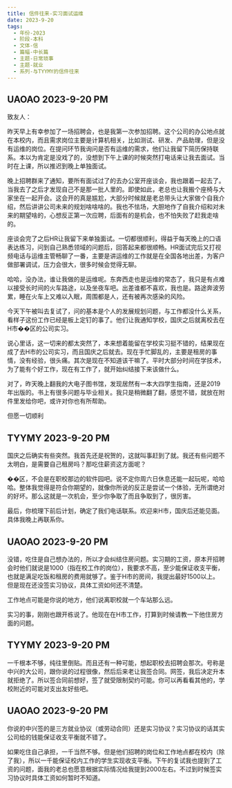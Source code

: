 ```yaml
---
title: 信件往来-实习面试运维
date: 2023-9-20
tags:
  - 年份-2023
  - 阶段-本科
  - 文体-信
  - 篇幅-中长篇
  - 主题-日常琐事
  - 主题-就业
  - 系列-与TYYMY的信件往来
---
```


## UAOAO 2023-9-20 PM

致友人：

昨天早上有幸参加了一场招聘会，也是我第一次参加招聘。这个公司的办公地点就在本校内，而且需求岗位主要是计算机相关，比如测试、研发、产品助理，但是没有运维的岗位。在提问环节我询问是否有运维的需求，他们让我留下简历保持联系。本以为肯定是没戏了的，没想到下午上课的时候突然打电话来让我去面试。当时在上课，所以推迟到晚上单独面试。

晚上招聘群来了通知，要所有面试过了的去办公室开座谈会，我也跟着一起去了。当我去了之后才发现自己不是那一批人里的。即使如此，老总也让我搬个座椅与大家坐在一起开会。这会开的真是尴尬，大部分时候就是老总带头让大家做个自我介绍，然后讲讲公司未来的规划啥啥啥的。我也不怯场，大胆地作了自我介绍和对未来的期望啥的，心想反正第一次应聘，后面有的是机会，也不怕失败了赶我走啥的。

座谈会完了之后HR让我留下来单独面试。一切都很顺利，得益于每天晚上的口语表达练习，问到自己熟悉领域的问题后，回答起来都很顺畅。HR面试完后又打视频电话与运维主管畅聊了一番，主要是讲运维的工作就是在全国各地出差，为客户做部署调试，压力会很大，很多时候会觉得无聊。

哈哈，没办法，谁让我做的是运维呢。东奔西走也是运维的常态了，我只是有点难以接受长时间的火车路途，以及坐夜车吧。出差谁都不喜欢，我也是。路途奔波劳累，睡在火车上又难以入眠，周围都是人，还有被再次感染的风险。

今天下午被叫去复试了，问的基本是个人的发展规划问题，与工作都没什么关系，看样子这份工作已经是板上定钉的事了。他们让我通知学校，国庆之后就离校去在H市��区的公司实习。

说心里话，这一切来的都太突然了，本来想着能留在学校实习挺不错的，结果现在成了去H市的公司实习，而且国庆之后就去。现在手忙脚乱的，主要是租房的事情，没有经验，很头痛。其次是现在不知道该干嘛了。平时大部分时间在学技术，为了能有个好工作，现在有工作了，就开始纠结接下来该做什么。

对了，昨天晚上翻我的大电子图书馆，发现居然有一本大四学生指南，还是2019年出版的。书上有很多问题与毕业相关。我只是稍微翻了翻，感觉不错，就放在附件里发给你吧，或许对你也有所帮助。

但愿一切顺利

## TYYMY 2023-9-20 PM

国庆之后确实有些突然。我首先还是祝贺的，这就叫事赶到了就。我还有些问题不太明白，是需要自己租房吗？那吃住薪资这方面呢？

��区，不会是在职校那边的软件园吧。说不定你周六日休息还能一起玩呢，哈哈哈。整体我觉得是符合你期望的，就像你所说的反正是尝试一个体验，无所谓绝对的好坏。那么这就是一次机会，至少你争取了而且争取到了，很厉害。

最后，你梳理下前后计划，确定了我们电话联系。欢迎来H市，国庆后还能见面。具体我晚上再联系你。

## UAOAO 2023-9-20 PM

没错，吃住是自己想办法的，所以才会纠结住房问题。实习期的工资，原本开招聘会时他们就说是1000（指在校工作的岗位），我要求不高，至少能保证收支平衡，也就是满足吃饭和租房的费用就够了。鉴于H市的房间，我提出最好1500以上。但是现在还没签实习协议，具体工资如何还不清楚。

工作地点可能是你说的地方，他们说离职校就一个车站那么远。

实习的事，刚刚也跟开栋说了。他现在在H市工作，打算到时候请教一下他住房方面的问题。

## TYYMY 2023-9-20 PM

一千根本不够，纯往里倒贴。而且还有一种可能，想起职校去招聘会那次。号称是中兴的大公司，跟你说的过程很像，然后后来老让我签合同。网签，我后决定升本就拒绝了。所以签合同前想好，签了就受限制契约可能。你可以再看看其他的，学校附近的可能对支出友好些吧。

## UAOAO 2023-9-20 PM

你说的中兴签的是三方就业协议（或劳动合同）还是实习协议？实习协议的话其实公司给的钱能保证收支平衡就不错了。

如果吃住自己承担，一千当然不够。但是他们招聘的岗位和工作地点都在校内（除了我），所以一千能保证校内工作的学生实现收支平衡。下午的复试我也提到了工资的问题，面我的老总也愿意根据实际情况给我提到2000左右。不过到时候签实习协议时具体工资如何暂时不知道。

